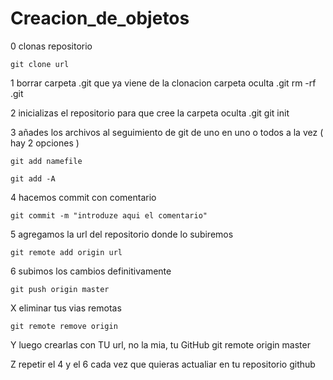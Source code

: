 # Creacion_de_objetos

0 clonas repositorio 

    git clone url


1 borrar carpeta .git que ya viene de la clonacion 
	carpeta oculta .git
		 rm -rf .git

2 inicializas el repositorio para que cree la carpeta oculta .git
    git init

3 añades los archivos al seguimiento de git de uno en uno o todos a la vez ( hay 2 opciones )

	git add namefile

    git add -A

4 hacemos commit con comentario 

	git commit -m "introduze aqui el comentario"

5 agregamos la url del repositorio donde lo subiremos

	git remote add origin url

6 subimos los cambios definitivamente 

	git push origin master

X  eliminar tus vias remotas

	git remote remove origin

Y luego crearlas con TU url, no la mia, tu GitHub
	git remote origin master

Z repetir el 4 y el 6 cada vez que quieras actualiar en tu repositorio github


